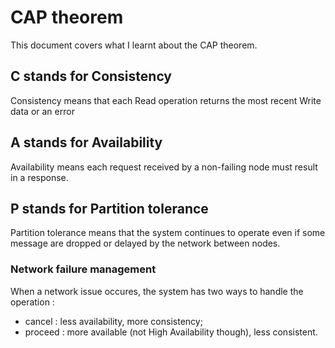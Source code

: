 # CAP theorem

This document covers what I learnt about the CAP theorem.

## C stands for Consistency

Consistency means that each Read operation returns the most recent Write data
or an error

## A stands for Availability

Availability means each request received by a non-failing node must result in a
response.

## P stands for Partition tolerance

Partition tolerance means that the system continues to operate even if some
message are dropped or delayed by the network between nodes.

### Network failure management

When a network issue occures, the system has two ways to handle the operation :
- cancel : less availability, more consistency;
- proceed : more available (not High Availability though), less consistent.
